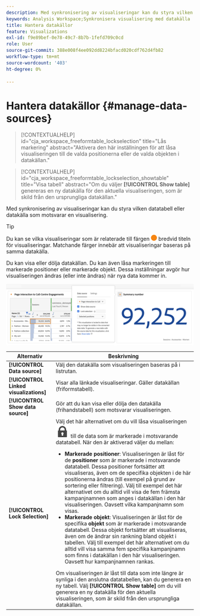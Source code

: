 ```yaml
---
description: Med synkronisering av visualiseringar kan du styra vilken datatabell eller datakälla som motsvarar en visualisering.
keywords: Analysis Workspace;Synkronisera visualisering med datakälla
title: Hantera datakällor
feature: Visualizations
exl-id: f9e89bef-0e78-49c7-8b7b-1fefd709c0cd
role: User
source-git-commit: 388e008f4ee092dd8224bfacd020cdf762d4fb82
workflow-type: tm+mt
source-wordcount: '403'
ht-degree: 0%

---
```


# Hantera datakällor {#manage-data-sources}

<!-- markdownlint-disable MD034 -->

>[!CONTEXTUALHELP]
>id="cja_workspace_freeformtable_lockselection"
>title="Lås markering"
>abstract="Aktivera den här inställningen för att låsa visualiseringen till de valda positionerna eller de valda objekten i datakällan."

<!-- markdownlint-enable MD034 -->

<!-- markdownlint-disable MD034 -->

>[!CONTEXTUALHELP]
>id="cja_workspace_freeformtable_lockselection_showtable"
>title="Visa tabell"
>abstract="Om du väljer **[!UICONTROL Show table]** genereras en ny datakälla för den aktuella visualiseringen, som är skild från den ursprungliga datakällan."

<!-- markdownlint-enable MD034 -->



Med synkronisering av visualiseringar kan du styra vilken datatabell eller datakälla som motsvarar en visualisering.

>[!TIP]
>
>Du kan se vilka visualiseringar som är relaterade till färgen ![StatusOrange](/help/assets/icons/StatusOrange.svg) bredvid titeln för visualiseringar. Matchande färger innebär att visualiseringar baseras på samma datakälla.
>

Du kan visa eller dölja datakällan. Du kan även låsa markeringen till markerade positioner eller markerade objekt. Dessa inställningar avgör hur visualiseringen ändras (eller inte ändras) när nya data kommer in.

![Dialogrutan Data Source med alternativen som beskrivs i nästa avsnitt.](assets/lock-selection.png)


| Alternativ | Beskrivning |
|--- |--- |
| **[!UICONTROL Data source]** | Välj den datakälla som visualiseringen baseras på i listrutan. |
| **[!UICONTROL Linked visualizations]** | Visar alla länkade visualiseringar. Gäller datakällan (friformstabell). |
| **[!UICONTROL Show data source]** | Gör att du kan visa eller dölja den datakälla (frihandstabell) som motsvarar visualiseringen. |
| **[!UICONTROL Lock Selection]** | Välj det här alternativet om du vill låsa visualiseringen ![LockClosed](/help/assets/icons/LockClosed.svg) till de data som är markerade i motsvarande datatabell. När den är aktiverad väljer du mellan:  <ul><li>**Markerade positioner**: Visualiseringen är låst för de **positioner** som är markerade i motsvarande datatabell. Dessa positioner fortsätter att visualiseras, även om de specifika objekten i de här positionerna ändras (till exempel på grund av sortering eller filtrering). Välj till exempel det här alternativet om du alltid vill visa de fem främsta kampanjnamnen som anges i datakällan i den här visualiseringen. Oavsett vilka kampanjnamn som visas.</li> <li>**Markerade objekt**: Visualiseringen är låst för de specifika **objekt** som är markerade i motsvarande datatabell. Dessa objekt fortsätter att visualiseras, även om de ändrar sin rankning bland objekt i tabellen. Välj till exempel det här alternativet om du alltid vill visa samma fem specifika kampanjnamn som finns i datakällan i den här visualiseringen. Oavsett hur kampanjnamnen rankas.</li></ul>Om visualiseringen är låst till data som inte längre är synliga i den anslutna datatabellen, kan du generera en ny tabell. Välj **[!UICONTROL Show table]** om du vill generera en ny datakälla för den aktuella visualiseringen, som är skild från den ursprungliga datakällan. |
